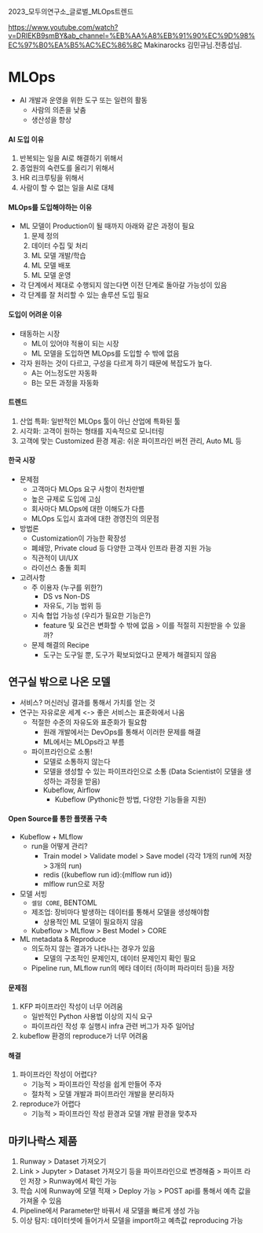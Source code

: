 2023_모두의연구소_글로벌_MLOps트렌드

https://www.youtube.com/watch?v=DRIEKB9smBY&ab_channel=%EB%AA%A8%EB%91%90%EC%9D%98%EC%97%B0%EA%B5%AC%EC%86%8C
Makinarocks 김민규님.전종섭님.

# MLOps
- AI 개발과 운영을 위한 도구 또는 일련의 활동
    - 사람의 의존을 낮춤
    - 생산성을 향상

#### AI 도입 이유
1. 반복되는 일을 AI로 해결하기 위해서 
1. 종업원의 숙련도를 올리기 위해서
1. HR 리크루팅을 위해서 
1. 사람이 할 수 없는 일을 AI로 대체 

#### MLOps를 도입해야하는 이유
- ML 모델이 Production이 될 때까지 아래와 같은 과정이 필요
    1. 문제 정의
    1. 데이터 수집 및 처리
    1. ML 모델 개발/학습
    1. ML 모델 배포
    1. ML 모델 운영
- 각 단계에서 제대로 수행되지 않는다면 이전 단계로 돌아갈 가능성이 있음
- 각 단계를 잘 처리할 수 있는 솔루션 도입 필요

#### 도입이 어려운 이유
- 태동하는 시장 
    - ML이 있어야 적용이 되는 시장
    - ML 모델을 도입하면 MLOps를 도입할 수 밖에 없음
- 각자 원하는 것이 다르고, 구성을 다르게 하기 때문에 복잡도가 높다. 
    - A는 어느정도만 자동화
    - B는 모든 과정을 자동화

#### 트렌드
1. 산업 특화: 일반적인 MLOps 툴이 아닌 산업에 특화된 툴
1. 시각화: 고객이 원하는 형태를 지속적으로 모니터링
1. 고객에 맞는 Customized 환경 제공: 쉬운 파이프라인 버전 관리, Auto ML 등

#### 한국 시장
- 문제점
    - 고객마다 MLOps 요구 사항이 천차만별
    - 높은 규제로 도입에 고심
    - 회사마다 MLOps에 대한 이해도가 다름
    - MLOps 도입시 효과에 대한 경영진의 의문점
- 방법론
    - Customization이 가능한 확장성
    - 폐쇄망, Private cloud 등 다양한 고객사 인프라 환경 지원 가능
    - 직관적이 UI/UX
    - 라이선스 충돌 회피
- 고려사항
    - 주 이용자 (누구를 위한?)
        - DS vs Non-DS
        - 자유도, 기능 범위 등
    - 지속 협업 가능성 (우리가 필요한 기능은?)
        - feature 및 요건은 변화할 수 밖에 없음 > 이를 적절히 지원받을 수 있을까?
    - 문제 해결의 Recipe
        - 도구는 도구일 뿐, 도구가 확보되었다고 문제가 해결되지 않음

## 연구실 밖으로 나온 모델
- 서비스? 머신러닝 결과를 통해서 가치를 얻는 것
- 연구는 자유로운 세계 <-> 좋은 서비스는 표준화에서 나옴
    - 적절한 수준의 자유도와 표준화가 필요함
        - 원래 개발에서는 DevOps를 통해서 이러한 문제를 해결
        - ML에서는 MLOps라고 부름
    - 파이프라인으로 소통!
        - 모델로 소통하지 않는다
        - 모델을 생성할 수 있는 파이프라인으로 소통 (Data Scientist이 모델을 생성하는 과정을 받음)
        - Kubeflow, Airflow
            - Kubeflow (Pythonic한 방법, 다양한 기능들을 지원)

#### Open Source를 통한 플랫폼 구축
- Kubeflow + MLflow
    - run을 어떻게 관리?
        - Train model > Validate model > Save model (각각 1개의 run에 저장 > 3개의 run)
        - redis ({kubeflow run id}:{mlflow run id})
        - mlflow run으로 저장
- 모델 서빙
    - `셀덤 CORE`, BENTOML
    - 제조업: 장비마다 발생하는 데이터를 통해서 모델을 생성해야함
        - 상용적인 ML 모델이 필요하지 않음
    - Kubeflow > MLflow > Best Model > CORE
- ML metadata & Reproduce
    - 의도하지 않는 결과가 나타나는 경우가 있음
        - 모델의 구조적인 문제인지, 데이터 문제인지 확인 필요
    - Pipeline run, MLflow run의 메타 데이터 (하이퍼 파라미터 등)을 저장

#### 문제점
1. KFP 파이프라인 작성이 너무 어려움
    - 일반적인 Python 사용법 이상의 지식 요구
    - 파이프라인 작성 후 실행시 infra 관련 버그가 자주 일어남
1. kubeflow 환경의 reproduce가 너무 어려움

#### 해결
1. 파이프라인 작성이 어렵다?
    - 기능적 > 파이프라인 작성을 쉽게 만들어 주자
    - 절차적 > 모델 개발과 파이프라인 개발을 분리하자
1. reproduce가 어렵다
    - 기능적 > 파이프라인 작성 환경과 모델 개발 환경을 맞추자

## 마키나락스 제품
1. Runway > Dataset 가져오기
1. Link > Jupyter > Dataset 가져오기 등을 파이프라인으로 변경해줌 > 파이프 라인 저장 > Runway에서 확인 가능
1. 학습 시에 Runway에 모델 적재 > Deploy 가능 > POST api를 통해서 예측 값을 가져올 수 있음
1. Pipeline에서 Parameter만 바꿔서 새 모델을 빠르게 생성 가능
1. 이상 탐지: 데이터셋에 들어가서 모델을 import하고 예측값 reproducing 가능